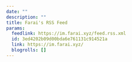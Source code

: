 ```yaml
---
date: ""
description: ""
title: Farai's RSS Feed
params:
  feedlink: https://im.farai.xyz/feed.rss.xml
  id: 3ed4202b09d00bda6e761131c914521a
  link: https://im.farai.xyz/
  blogrolls: []
---
```

